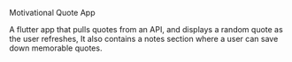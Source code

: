 Motivational Quote App

A flutter app that pulls quotes from an API, and displays a random quote as the user refreshes, It also contains a notes section where a user can save down memorable quotes.


